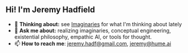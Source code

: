 ## Hi! I'm Jeremy Hadfield
- 🌱 **Thinking about:** see [Imaginaries](https://imaginaries.substack.com/) for what I'm thinking about lately
- 💬 **Ask me about:** realizing imaginaries, conceptual engineering, existential philosophy, empathic AI, or tools for thought. 
- 📫 **How to reach me**: jeremy.hadf@gmail.com, jeremy@hume.ai
